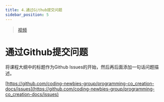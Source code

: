 ```yaml
---
title: 4.通过Github提交问题
sidebar_position: 5
---
```


> [视频](https://www.bilibili.com/video/BV1V24y1H73p/?vd_source=4a888db8814702b2062fcaf2575be745)

# 通过Github提交问题

将课程大纲中的标题作为Github Issues的开始，然后再后面添加一句话问题描述。

[https://github.com/coding-newbies-group/programming-co_creation-docs/issues](https://github.com/coding-newbies-group/programming-co_creation-docs/issues)
